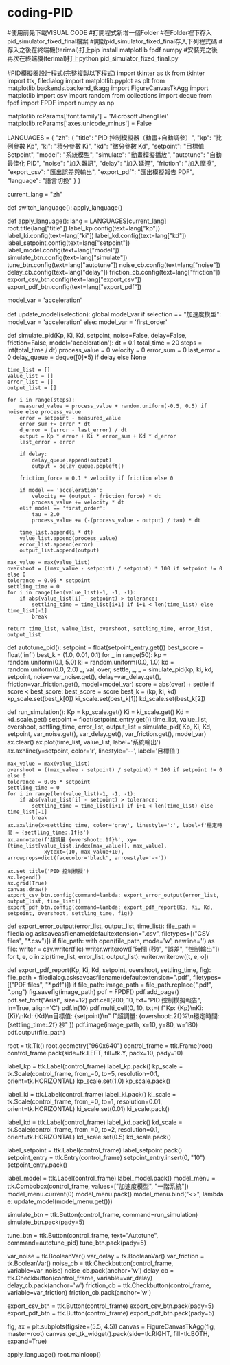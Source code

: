 # coding-PID
#使用前先下載VISUAL CODE
#打開程式新增一個Folder
#在Folder裡下存入pid_simulator_fixed_final檔案
#開啟pid_simulator_fixed_final存入下列程式碼
#存入之後在終端機(terimal)打上pip install matplotlib fpdf numpy
#安裝完之後再次在終端機(terimal)打上python pid_simulator_fixed_final.py

#PID模擬器設計程式(完整複製以下程式)
import tkinter as tk
from tkinter import ttk, filedialog
import matplotlib.pyplot as plt
from matplotlib.backends.backend_tkagg import FigureCanvasTkAgg
import matplotlib
import csv
import random
from collections import deque
from fpdf import FPDF
import numpy as np

matplotlib.rcParams['font.family'] = 'Microsoft JhengHei'
matplotlib.rcParams['axes.unicode_minus'] = False

LANGUAGES = {
    "zh": {
        "title": "PID 控制模擬器（動畫+自動調參）",
        "kp": "比例參數 Kp",
        "ki": "積分參數 Ki",
        "kd": "微分參數 Kd",
        "setpoint": "目標值 Setpoint",
        "model": "系統模型",
        "simulate": "動畫模擬播放",
        "autotune": "自動最佳化 PID",
        "noise": "加入雜訊",
        "delay": "加入延遲",
        "friction": "加入摩擦",
        "export_csv": "匯出誤差與輸出",
        "export_pdf": "匯出模擬報告 PDF",
        "language": "語言切換"
    }
}

current_lang = "zh"

def switch_language():
    apply_language()

def apply_language():
    lang = LANGUAGES[current_lang]
    root.title(lang["title"])
    label_kp.config(text=lang["kp"])
    label_ki.config(text=lang["ki"])
    label_kd.config(text=lang["kd"])
    label_setpoint.config(text=lang["setpoint"])
    label_model.config(text=lang["model"])
    simulate_btn.config(text=lang["simulate"])
    tune_btn.config(text=lang["autotune"])
    noise_cb.config(text=lang["noise"])
    delay_cb.config(text=lang["delay"])
    friction_cb.config(text=lang["friction"])
    export_csv_btn.config(text=lang["export_csv"])
    export_pdf_btn.config(text=lang["export_pdf"])

model_var = 'acceleration'

def update_model(selection):
    global model_var
    if selection == "加速度模型":
        model_var = 'acceleration'
    else:
        model_var = 'first_order'

def simulate_pid(Kp, Ki, Kd, setpoint, noise=False, delay=False, friction=False, model='acceleration'):
    dt = 0.1
    total_time = 20
    steps = int(total_time / dt)
    process_value = 0
    velocity = 0
    error_sum = 0
    last_error = 0
    delay_queue = deque([0]*5) if delay else None

    time_list = []
    value_list = []
    error_list = []
    output_list = []

    for i in range(steps):
        measured_value = process_value + random.uniform(-0.5, 0.5) if noise else process_value
        error = setpoint - measured_value
        error_sum += error * dt
        d_error = (error - last_error) / dt
        output = Kp * error + Ki * error_sum + Kd * d_error
        last_error = error

        if delay:
            delay_queue.append(output)
            output = delay_queue.popleft()

        friction_force = 0.1 * velocity if friction else 0

        if model == 'acceleration':
            velocity += (output - friction_force) * dt
            process_value += velocity * dt
        elif model == 'first_order':
            tau = 2.0
            process_value += (-(process_value - output) / tau) * dt

        time_list.append(i * dt)
        value_list.append(process_value)
        error_list.append(error)
        output_list.append(output)

    max_value = max(value_list)
    overshoot = ((max_value - setpoint) / setpoint) * 100 if setpoint != 0 else 0
    tolerance = 0.05 * setpoint
    settling_time = 0
    for i in range(len(value_list)-1, -1, -1):
        if abs(value_list[i] - setpoint) > tolerance:
            settling_time = time_list[i+1] if i+1 < len(time_list) else time_list[-1]
            break

    return time_list, value_list, overshoot, settling_time, error_list, output_list

def autotune_pid():
    setpoint = float(setpoint_entry.get())
    best_score = float('inf')
    best_k = (1.0, 0.01, 0.1)
    for _ in range(50):
        kp = random.uniform(0.1, 5.0)
        ki = random.uniform(0.0, 1.0)
        kd = random.uniform(0.0, 2.0)
        _, val, over, settle, _, _ = simulate_pid(kp, ki, kd, setpoint,
            noise=var_noise.get(), delay=var_delay.get(), friction=var_friction.get(), model=model_var)
        score = abs(over) + settle
        if score < best_score:
            best_score = score
            best_k = (kp, ki, kd)
    kp_scale.set(best_k[0])
    ki_scale.set(best_k[1])
    kd_scale.set(best_k[2])

def run_simulation():
    Kp = kp_scale.get()
    Ki = ki_scale.get()
    Kd = kd_scale.get()
    setpoint = float(setpoint_entry.get())
    time_list, value_list, overshoot, settling_time, error_list, output_list = simulate_pid(
        Kp, Ki, Kd, setpoint, var_noise.get(), var_delay.get(), var_friction.get(), model_var)
    ax.clear()
    ax.plot(time_list, value_list, label='系統輸出')
    ax.axhline(y=setpoint, color='r', linestyle='--', label='目標值')

    max_value = max(value_list)
    overshoot = ((max_value - setpoint) / setpoint) * 100 if setpoint != 0 else 0
    tolerance = 0.05 * setpoint
    settling_time = 0
    for i in range(len(value_list)-1, -1, -1):
        if abs(value_list[i] - setpoint) > tolerance:
            settling_time = time_list[i+1] if i+1 < len(time_list) else time_list[-1]
            break
    ax.axvline(x=settling_time, color='gray', linestyle=':', label=f'穩定時間 ≈ {settling_time:.1f}s')
    ax.annotate(f'超調量 {overshoot:.1f}%', xy=(time_list[value_list.index(max_value)], max_value),
                xytext=(10, max_value+10), arrowprops=dict(facecolor='black', arrowstyle='->'))

    ax.set_title('PID 控制模擬')
    ax.legend()
    ax.grid(True)
    canvas.draw()
    export_csv_btn.config(command=lambda: export_error_output(error_list, output_list, time_list))
    export_pdf_btn.config(command=lambda: export_pdf_report(Kp, Ki, Kd, setpoint, overshoot, settling_time, fig))

def export_error_output(error_list, output_list, time_list):
    file_path = filedialog.asksaveasfilename(defaultextension=".csv",
                                             filetypes=[("CSV files", "*.csv")])
    if file_path:
        with open(file_path, mode='w', newline='') as file:
            writer = csv.writer(file)
            writer.writerow(["時間 (秒)", "誤差", "控制輸出"])
            for t, e, o in zip(time_list, error_list, output_list):
                writer.writerow([t, e, o])

def export_pdf_report(Kp, Ki, Kd, setpoint, overshoot, settling_time, fig):
    file_path = filedialog.asksaveasfilename(defaultextension=".pdf",
                                             filetypes=[("PDF files", "*.pdf")])
    if file_path:
        image_path = file_path.replace(".pdf", ".png")
        fig.savefig(image_path)
        pdf = FPDF()
        pdf.add_page()
        pdf.set_font("Arial", size=12)
        pdf.cell(200, 10, txt="PID 控制模擬報告", ln=True, align='C')
        pdf.ln(10)
        pdf.multi_cell(0, 10, txt=(
            f"Kp: {Kp}\nKi: {Ki}\nKd: {Kd}\n目標值: {setpoint}\n"
            f"超調量: {overshoot:.2f}%\n穩定時間: {settling_time:.2f} 秒"
        ))
        pdf.image(image_path, x=10, y=80, w=180)
        pdf.output(file_path)

root = tk.Tk()
root.geometry("960x640")
control_frame = ttk.Frame(root)
control_frame.pack(side=tk.LEFT, fill=tk.Y, padx=10, pady=10)

label_kp = ttk.Label(control_frame)
label_kp.pack()
kp_scale = tk.Scale(control_frame, from_=0, to=5, resolution=0.1, orient=tk.HORIZONTAL)
kp_scale.set(1.0)
kp_scale.pack()

label_ki = ttk.Label(control_frame)
label_ki.pack()
ki_scale = tk.Scale(control_frame, from_=0, to=1, resolution=0.01, orient=tk.HORIZONTAL)
ki_scale.set(0.01)
ki_scale.pack()

label_kd = ttk.Label(control_frame)
label_kd.pack()
kd_scale = tk.Scale(control_frame, from_=0, to=2, resolution=0.1, orient=tk.HORIZONTAL)
kd_scale.set(0.5)
kd_scale.pack()

label_setpoint = ttk.Label(control_frame)
label_setpoint.pack()
setpoint_entry = ttk.Entry(control_frame)
setpoint_entry.insert(0, "10")
setpoint_entry.pack()

label_model = ttk.Label(control_frame)
label_model.pack()
model_menu = ttk.Combobox(control_frame, values=["加速度模型", "一階系統"])
model_menu.current(0)
model_menu.pack()
model_menu.bind("<<ComboboxSelected>>", lambda e: update_model(model_menu.get()))

simulate_btn = ttk.Button(control_frame, command=run_simulation)
simulate_btn.pack(pady=5)

tune_btn = ttk.Button(control_frame, text="Autotune", command=autotune_pid)
tune_btn.pack(pady=5)

var_noise = tk.BooleanVar()
var_delay = tk.BooleanVar()
var_friction = tk.BooleanVar()
noise_cb = ttk.Checkbutton(control_frame, variable=var_noise)
noise_cb.pack(anchor='w')
delay_cb = ttk.Checkbutton(control_frame, variable=var_delay)
delay_cb.pack(anchor='w')
friction_cb = ttk.Checkbutton(control_frame, variable=var_friction)
friction_cb.pack(anchor='w')

export_csv_btn = ttk.Button(control_frame)
export_csv_btn.pack(pady=5)
export_pdf_btn = ttk.Button(control_frame)
export_pdf_btn.pack(pady=5)

fig, ax = plt.subplots(figsize=(5.5, 4.5))
canvas = FigureCanvasTkAgg(fig, master=root)
canvas.get_tk_widget().pack(side=tk.RIGHT, fill=tk.BOTH, expand=True)

apply_language()
root.mainloop()
